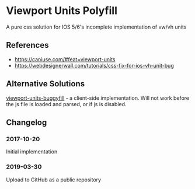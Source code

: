 # Viewport Units Polyfill
A pure css solution for IOS 5/6's incomplete implementation of vw/vh units

## References
* https://caniuse.com/#feat=viewport-units
* https://webdesignerwall.com/tutorials/css-fix-for-ios-vh-unit-bug

## Alternative Solutions
[viewport-units-buggyfill](https://github.com/rodneyrehm/viewport-units-buggyfill) - a client-side implementation. Will not work before the js file is loaded and parsed, or if js is disabled.

## Changelog

### 2017-10-20
Initial implementation

### 2019-03-30
Upload to GitHub as a public repository
